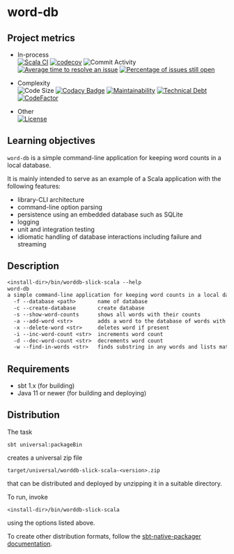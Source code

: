 # word-db

## Project metrics

  - In-process  
    [![Scala CI](https://img.shields.io/github/workflow/status/LoyolaChicagoCode/worddb-slick-scala/Scala%20CI)](https://github.com/LoyolaChicagoCode/worddb-slick-scala/actions)
    [![codecov](https://img.shields.io/codecov/c/github/LoyolaChicagoCode/worddb-slick-scala)](https://codecov.io/gh/LoyolaChicagoCode/worddb-slick-scala)
    ![Commit Activity](https://img.shields.io/github/commit-activity/m/LoyolaChicagoCode/worddb-slick-scala)
    [![Average time to resolve an issue](http://isitmaintained.com/badge/resolution/LoyolaChicagoCode/worddb-slick-scala.svg)](http://isitmaintained.com/project/LoyolaChicagoCode/worddb-slick-scala "Average time to resolve an issue")
    [![Percentage of issues still open](http://isitmaintained.com/badge/open/LoyolaChicagoCode/worddb-slick-scala.svg)](http://isitmaintained.com/project/LoyolaChicagoCode/worddb-slick-scala "Percentage of issues still open")
  
  - Complexity  
    ![Code Size](https://img.shields.io/github/languages/code-size/LoyolaChicagoCode/worddb-slick-scala)
    [![Codacy Badge](https://img.shields.io/codacy/grade/20f5854f50c94a448968683ad33a687f)](https://www.codacy.com/gh/LoyolaChicagoCode/worddb-slick-scala/dashboard?utm_source=github.com&amp;utm_medium=referral&amp;utm_content=LoyolaChicagoCode/worddb-slick-scala&amp;utm_campaign=Badge_Grade)
    [![Maintainability](https://img.shields.io/codeclimate/maintainability/LoyolaChicagoCode/worddb-slick-scala)](https://codeclimate.com/github/LoyolaChicagoCode/worddb-slick-scala/maintainability)
    [![Technical Debt](https://img.shields.io/codeclimate/tech-debt/LoyolaChicagoCode/worddb-slick-scala)](https://codeclimate.com/github/LoyolaChicagoCode/worddb-slick-scala/trends/technical_debt)
    [![CodeFactor](https://img.shields.io/codefactor/grade/github/LoyolaChicagoCode/worddb-slick-scala)](https://www.codefactor.io/repository/github/LoyolaChicagoCode/worddb-slick-scala)
 
  - Other  
    [![License](http://img.shields.io/:license-mit-blue.svg)](http://doge.mit-license.org)

## Learning objectives

`word-db` is a simple command-line application for keeping word counts in a local database.

It is mainly intended to serve as an example of a Scala application with the following features:

  - library-CLI architecture
  - command-line option parsing
  - persistence using an embedded database such as SQLite
  - logging
  - unit and integration testing
  - idiomatic handling of database interactions including failure and streaming

## Description

```default
<install-dir>/bin/worddb-slick-scala --help
word-db
a simple command-line application for keeping word counts in a local database
  -f --database <path>       name of database
  -c --create-database       create database
  -s --show-word-counts      shows all words with their counts
  -a --add-word <str>        adds a word to the database of words with count 0
  -x --delete-word <str>     deletes word if present
  -i --inc-word-count <str>  increments word count
  -d --dec-word-count <str>  decrements word count
  -w --find-in-words <str>   finds substring in any words and lists matches (NYI)
```

## Requirements

  - sbt 1.x (for building)
  - Java 11 or newer  (for building and deploying)

## Distribution

The task

```sbt universal:packageBin```

creates a universal zip file

```target/universal/worddb-slick-scala-<version>.zip```

that can be distributed and deployed by unzipping it in a suitable directory. 

To run, invoke

```<install-dir>/bin/worddb-slick-scala```

using the options listed above.

To create other distribution formats, follow the [sbt-native-packager documentation](https://www.scala-sbt.org/sbt-native-packager/gettingstarted.html#packaging-formats).
